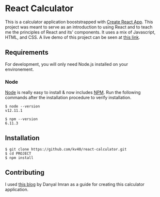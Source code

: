 # React Calculator

This is a calculator application booststrapped with [Create React App](https://github.com/facebook/create-react-app). This project was meant to serve as an introduction to using React and to teach me the principles of React and its' components. It uses a mix of Javascript, HTML, and CSS. A live demo of this project can be seen at [this link](https://kv40.github.io/react-calculator/).

## Requirements

For development, you will only need Node.js installed on your environement.

### Node

[Node](http://nodejs.org/) is really easy to install & now includes [NPM](https://npmjs.org/).
Run the following commands after the installation procedure to verify installation.

    $ node --version
    v12.11.1

    $ npm --version
    6.11.3

## Installation

    $ git clone https://github.com/kv40/react-calculator.git
    $ cd PROJECT
    $ npm install

## Contributing

I used [this blog](https://blog.usejournal.com/everything-react-first-app-188b33a880ca) by Danyal Imran as a guide for creating this calculator application.
